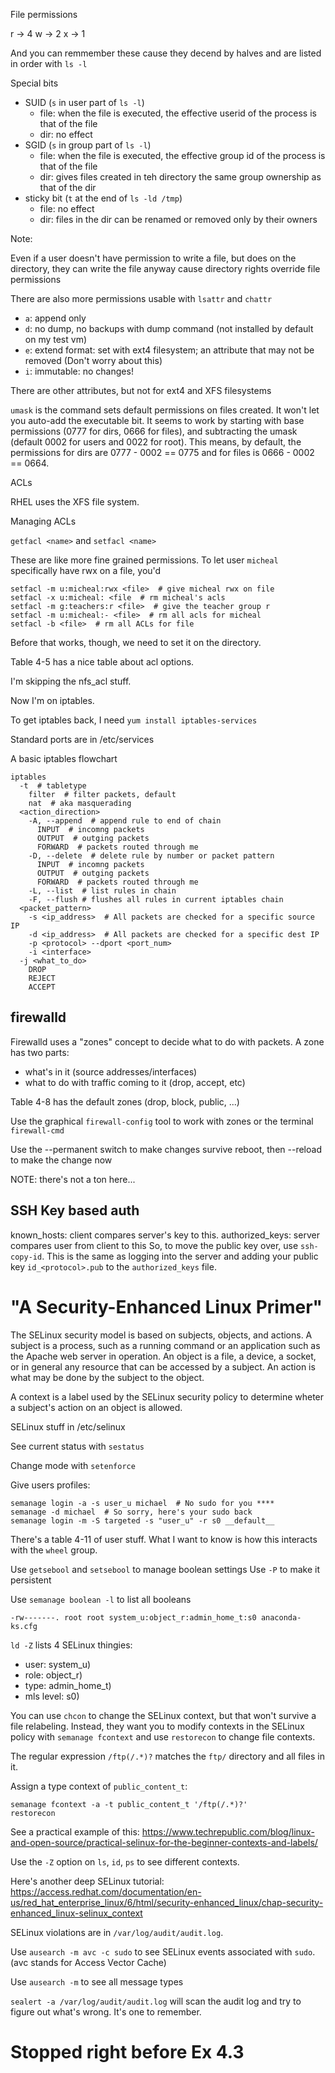 File permissions

r -> 4
w -> 2
x -> 1

And you can remmember these cause they decend by halves and are listed in order with `ls -l`

Special bits

- SUID (`s` in user part of `ls -l`)
  - file: when the file is executed, the effective userid of the process is that of the file
  - dir: no effect
- SGID (`s` in group part of `ls -l`)
  - file: when the file is executed, the effective group id of the process is that of the file
  - dir: gives files created in teh directory the same group ownership as that of the dir
- sticky bit (`t`  at the end of `ls -ld /tmp`)
  - file: no effect
  - dir: files in the dir can be renamed or removed only by their owners

Note:

Even if a user doesn't have permission to write a file, but does on the
directory, they can write the file anyway cause directory rights override file
permissions

There are also more permissions usable with `lsattr` and `chattr`

- `a`: append only
- `d`: no dump, no backups with dump command (not installed by default on my test vm)
- `e`: extend format: set with ext4 filesystem; an attribute that may not be removed (Don't worry about this)
- `i`: immutable: no changes!

There are other attributes, but not for ext4 and XFS filesystems

`umask` is the command sets default permissions on files created. It won't let
you auto-add the executable bit. It seems to work by starting with base
permissions (0777 for dirs, 0666 for files), and subtracting the umask (default
0002 for users and 0022 for root). This means, by default, the permissions for
dirs are 0777 - 0002 == 0775 and for files is 0666 - 0002 == 0664.

ACLs

RHEL uses the XFS file system.

Managing ACLs

`getfacl <name>` and `setfacl <name>`

These are like more fine grained permissions. To let user `micheal` specifically have rwx on a file, you'd

    setfacl -m u:micheal:rwx <file>  # give micheal rwx on file
    setfacl -x u:micheal: <file  # rm micheal's acls
    setfacl -m g:teachers:r <file>  # give the teacher group r
    setfacl -m u:micheal:- <file>  # rm all acls for micheal
    setfacl -b <file>  # rm all ACLs for file

Before that works, though, we need to set it on the directory.

Table 4-5 has a nice table about acl options.

I'm skipping the nfs_acl stuff.

Now I'm on iptables.

To get iptables back, I need `yum install iptables-services`

Standard ports are in /etc/services

A basic iptables flowchart

```
iptables 
  -t  # tabletype
    filter  # filter packets, default
    nat  # aka masquerading
  <action_direction>
    -A, --append  # append rule to end of chain
      INPUT  # incomng packets
      OUTPUT  # outging packets
      FORWARD  # packets routed through me
    -D, --delete  # delete rule by number or packet pattern
      INPUT  # incomng packets
      OUTPUT  # outging packets
      FORWARD  # packets routed through me
    -L, --list  # list rules in chain
    -F, --flush # flushes all rules in current iptables chain
  <packet_pattern>
    -s <ip_address>  # All packets are checked for a specific source IP
    -d <ip_address>  # All packets are checked for a specific dest IP
    -p <protocol> --dport <port_num>
    -i <interface>
  -j <what_to_do>
    DROP
    REJECT
    ACCEPT
```

## firewalld

Firewalld uses a "zones" concept to decide what to do with packets. A zone has two parts:
- what's in it (source addresses/interfaces)
- what to do with traffic coming to it (drop, accept, etc)

Table 4-8 has the default zones (drop, block, public, ...)

Use the graphical `firewall-config` tool to work with zones or the terminal `firewall-cmd`

Use the --permanent switch to make changes survive reboot, then --reload to make the change now

NOTE: there's not a ton here...

## SSH Key based auth

known_hosts: client compares server's key to this.
authorized_keys: server compares user from client to this
So, to move the public key over, use `ssh-copy-id`. This is the same as logging
into the server and adding your public key `id_<protocol>.pub` to the
`authorized_keys` file.

# "A Security-Enhanced Linux Primer"

The SELinux security model is based on subjects, objects, and actions. A
subject is a process, such as a running command or an application such as the
Apache web server in operation. An object is a file, a device, a socket, or in
general any resource that can be accessed by a subject. An action is what may
be done by the subject to the object.<Paste>

A context is a label used by the SELinux security policy to determine wheter a
subject's action on an object is allowed.

SELinux stuff in /etc/selinux

See current status with `sestatus`

Change mode with `setenforce`

Give users profiles:

    semanage login -a -s user_u michael  # No sudo for you ****
    semanage -d michael  # So sorry, here's your sudo back
    semanage login -m -S targeted -s "user_u" -r s0 __default__

There's a table 4-11 of user stuff. What I want to know is how this interacts with the `wheel` group.

Use `getsebool` and `setsebool` to manage boolean settings
Use `-P` to make it persistent

Use `semanage boolean -l` to list all booleans

    -rw-------. root root system_u:object_r:admin_home_t:s0 anaconda-ks.cfg

`ld -Z` lists 4 SELinux thingies:

- user: system_u)
- role: object_r)
- type: admin_home_t)
- mls level: s0)

You can use `chcon` to change the SELinux context, but that won't survive a
file relabeling. Instead, they want you to modify contexts in the SELinux
policy with `semanage fcontext` and use `restorecon` to change file contexts.

The regular expression `/ftp(/.*)?` matches the `ftp/` directory and all files
in it.

Assign a type context of `public_content_t`:

    semanage fcontext -a -t public_content_t '/ftp(/.*)?'
    restorecon

See a practical example of this:
https://www.techrepublic.com/blog/linux-and-open-source/practical-selinux-for-the-beginner-contexts-and-labels/

Use the `-Z` option on `ls`, `id`, `ps` to see different contexts.

Here's another deep SELinux tutorial:
https://access.redhat.com/documentation/en-us/red_hat_enterprise_linux/6/html/security-enhanced_linux/chap-security-enhanced_linux-selinux_context

SELinux violations are in `/var/log/audit/audit.log`.

Use `ausearch -m avc -c sudo` to see SELinux events associated with `sudo`. (avc
stands for Access Vector Cache)

Use `ausearch -m` to see all message types

`sealert -a /var/log/audit/audit.log` will scan the audit log and try to figure
out what's wrong. It's one to remember.

# Stopped right before Ex 4.3
